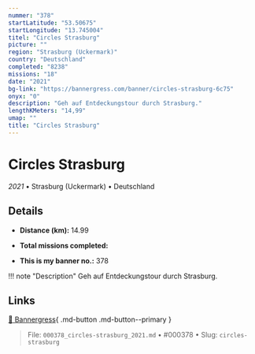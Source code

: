 ```yaml
---
nummer: "378"
startLatitude: "53.50675"
startLongitude: "13.745004"
titel: "Circles Strasburg"
picture: ""
region: "Strasburg (Uckermark)"
country: "Deutschland"
completed: "8238"
missions: "18"
date: "2021"
bg-link: "https://bannergress.com/banner/circles-strasburg-6c75"
onyx: "0"
description: "Geh auf Entdeckungstour durch Strasburg."
lengthKMeters: "14,99"
umap: ""
title: "Circles Strasburg"
---
```

# Circles Strasburg

*2021* • Strasburg (Uckermark) • Deutschland



## Details
- **Distance (km):** 14.99

- **Total missions completed:** 
- **This is my banner no.:** 378


!!! note "Description"
    Geh auf Entdeckungstour durch Strasburg.



## Links
[🔗 Bannergress](https://bannergress.com/banner/circles-strasburg-6c75){ .md-button .md-button--primary }



> File: `000378_circles-strasburg_2021.md` • #000378 • Slug: `circles-strasburg`
